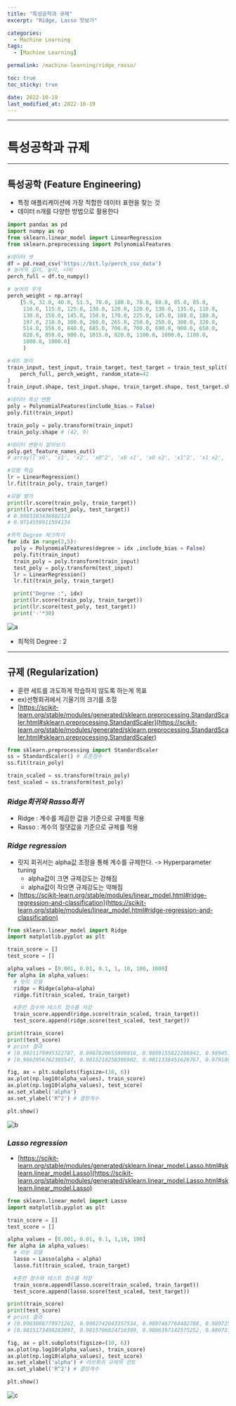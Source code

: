 ```yaml
---
title: "특성공학과 규제"
excerpt: "Ridge, Lasso 맛보기"

categories:
  - Machine Learning
tags:
  - [Machine Learning]

permalink: /machine-learning/ridge_rasso/

toc: true
toc_sticky: true

date: 2022-10-19
last_modified_at: 2022-10-19
---
```


---

# 특성공학과 규제

---

## __특성공학 (Feature Engineering)__
- 특정 애플리케이션에 가장 적합한 데이터 표현을 찾는 것
- 데이터 n개를 다양한 방법으로 활용한다

```python
import pandas as pd
import numpy as np
from sklearn.linear_model import LinearRegression
from sklearn.preprocessing import PolynomialFeatures

#데이터 셋
df = pd.read_csv('https://bit.ly/perch_csv_data')
# 농어의 길이, 높이, 너비
perch_full = df.to_numpy()

# 농어의 무게
perch_weight = np.array(
    [5.9, 32.0, 40.0, 51.5, 70.0, 100.0, 78.0, 80.0, 85.0, 85.0, 
     110.0, 115.0, 125.0, 130.0, 120.0, 120.0, 130.0, 135.0, 110.0, 
     130.0, 150.0, 145.0, 150.0, 170.0, 225.0, 145.0, 188.0, 180.0, 
     197.0, 218.0, 300.0, 260.0, 265.0, 250.0, 250.0, 300.0, 320.0, 
     514.0, 556.0, 840.0, 685.0, 700.0, 700.0, 690.0, 900.0, 650.0, 
     820.0, 850.0, 900.0, 1015.0, 820.0, 1100.0, 1000.0, 1100.0, 
     1000.0, 1000.0]
     )

#세트 분리
train_input, test_input, train_target, test_target = train_test_split(
    perch_full, perch_weight, random_state=42
)
train_input.shape, test_input.shape, train_target.shape, test_target.shape # ((42, 3), (14, 3), (42,), (14,))

#데이터 특성 변환
poly = PolynomialFeatures(include_bias = False)
poly.fit(train_input)

train_poly = poly.transform(train_input)
train_poly.shape # (42, 9)

#데이터 변환식 알아보기
poly.get_feature_names_out()
# array(['x0', 'x1', 'x2', 'x0^2', 'x0 x1', 'x0 x2', 'x1^2', 'x1 x2', 'x2^2'], dtype=object)

#모형 학습
lr = LinearRegression()
lr.fit(train_poly, train_target)

#모형 평가
print(lr.score(train_poly, train_target))
print(lr.score(test_poly, test_target))
# 0.9903183436982124
# 0.9714559911594134

#최적 Degree 체크하기
for idx in range(2,5):
  poly = PolynomialFeatures(degree = idx ,include_bias = False)
  poly.fit(train_input)
  train_poly = poly.transform(train_input)
  test_poly = poly.transform(test_input)
  lr = LinearRegression()
  lr.fit(train_poly, train_target)

  print("Degree :", idx)
  print(lr.score(train_poly, train_target))
  print(lr.score(test_poly, test_target))
  print('-'*30)
```
![a](/assets/images/posts_img/machine-learning-3/degree.png)
- 최적의 Degree : 2

---

## __규제 (Regularization)__
- 훈련 세트를 과도하게 학습하지 않도록 하는게 목표
- ex)선형회귀에서 기울기의 크기를 조절
- [https://scikit-learn.org/stable/modules/generated/sklearn.preprocessing.StandardScaler.html#sklearn.preprocessing.StandardScaler](https://scikit-learn.org/stable/modules/generated/sklearn.preprocessing.StandardScaler.html#sklearn.preprocessing.StandardScaler)

```python
from sklearn.preprocessing import StandardScaler
ss = StandardScaler() # 표준점수
ss.fit(train_poly)

train_scaled = ss.transform(train_poly)
test_scaled = ss.transform(test_poly)
```



### _Ridge회귀와 Rasso회귀_
- Ridge : 계수를 제곱한 값을 기준으로 규제를 적용
- Rasso : 계수의 절댓값을 기준으로 규제를 적용



### _Ridge regression_
- 릿지 회귀서는 alpha값 조정을 통해 계수를 규제한다. -> Hyperparameter tuning
  + alpha값이 크면 규제강도는 강해짐
  + alpha값이 작으면 규제강도는 약해짐
- [https://scikit-learn.org/stable/modules/linear_model.html#ridge-regression-and-classification](https://scikit-learn.org/stable/modules/linear_model.html#ridge-regression-and-classification)

```python
from sklearn.linear_model import Ridge
import matplotlib.pyplot as plt

train_score = []
test_score = []

alpha_values = [0.001, 0.01, 0.1, 1, 10, 100, 1000]
for alpha in alpha_values:
  # 릿지 모델
  ridge = Ridge(alpha=alpha)
  ridge.fit(train_scaled, train_target)

  #훈련 점수와 테스트 점수를 저장
  train_score.append(ridge.score(train_scaled, train_target))
  test_score.append(ridge.score(test_scaled, test_target))

print(train_score)
print(test_score)
# print 결과
# [0.9921179995322787, 0.9907820655909816, 0.9899155822286942, 0.9894514463415389, 0.9890477554300571, 0.9841899617371359, 0.8166954153856678]
# [0.9662956762305547, 0.9815218258396902, 0.9811338451626767, 0.9791864810411214, 0.9773974391100971, 0.9782834538876887, 0.8301276068074791]

fig, ax = plt.subplots(figsize=(10, 6))
ax.plot(np.log10(alpha_values), train_score)
ax.plot(np.log10(alpha_values), test_score)
ax.set_xlabel('alpha')
ax.set_ylabel('R^2') # 결정계수

plt.show()
```
![b](/assets/images/posts_img/machine-learning-3/Ridge.png)



### _Lasso regression_

- [https://scikit-learn.org/stable/modules/generated/sklearn.linear_model.Lasso.html#sklearn.linear_model.Lasso](https://scikit-learn.org/stable/modules/generated/sklearn.linear_model.Lasso.html#sklearn.linear_model.Lasso)

```python
from sklearn.linear_model import Lasso
import matplotlib.pyplot as plt

train_score = []
test_score = []

alpha_values = [0.001, 0.01, 0.1, 1,10, 100]
for alpha in alpha_values:
  # 라쏘 모델
  lasso = Lasso(alpha = alpha)
  lasso.fit(train_scaled, train_target)

  #훈련 점수와 테스트 점수를 저장
  train_score.append(lasso.score(train_scaled, train_target))
  test_score.append(lasso.score(test_scaled, test_target))

print(train_score)
print(test_score)
# print 결과
# [0.9903086779971262, 0.9902742043357534, 0.9897467764402788, 0.9897257133527957, 0.9887592776354638, 0.9078632215395902]
# [0.9815173499283897, 0.9815706024716399, 0.9806397142575252, 0.9807312585547884, 0.9827993522166355, 0.9089070271410746]

fig, ax = plt.subplots(figsize=(10, 6))
ax.plot(np.log10(alpha_values), train_score)
ax.plot(np.log10(alpha_values), test_score)
ax.set_xlabel('alpha') # 라쏘회귀 규제의 강도
ax.set_ylabel('R^2') # 결정계수

plt.show()
```
![c](/assets/images/posts_img/machine-learning-3/Lasso.png)
